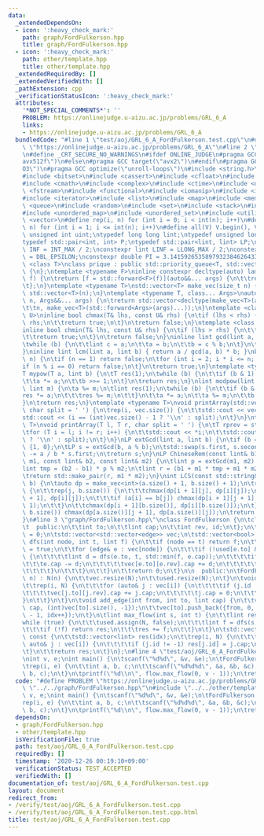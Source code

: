 ```yaml
---
data:
  _extendedDependsOn:
  - icon: ':heavy_check_mark:'
    path: graph/FordFulkerson.hpp
    title: graph/FordFulkerson.hpp
  - icon: ':heavy_check_mark:'
    path: other/template.hpp
    title: other/template.hpp
  _extendedRequiredBy: []
  _extendedVerifiedWith: []
  _pathExtension: cpp
  _verificationStatusIcon: ':heavy_check_mark:'
  attributes:
    '*NOT_SPECIAL_COMMENTS*': ''
    PROBLEM: https://onlinejudge.u-aizu.ac.jp/problems/GRL_6_A
    links:
    - https://onlinejudge.u-aizu.ac.jp/problems/GRL_6_A
  bundledCode: "#line 1 \"test/aoj/GRL_6_A_FordFulkerson.test.cpp\"\n#define PROBLEM\
    \ \"https://onlinejudge.u-aizu.ac.jp/problems/GRL_6_A\"\n#line 2 \"other/template.hpp\"\
    \n#define _CRT_SECURE_NO_WARNINGS\n#ifdef ONLINE_JUDGE\n#pragma GCC target(\"\
    avx512f\")\n#else\n#pragma GCC target(\"avx2\")\n#endif\n#pragma GCC optimize(\"\
    O3\")\n#pragma GCC optimize(\"unroll-loops\")\n#include <string.h>\n#include <algorithm>\n\
    #include <bitset>\n#include <cassert>\n#include <cfloat>\n#include <climits>\n\
    #include <cmath>\n#include <complex>\n#include <ctime>\n#include <deque>\n#include\
    \ <fstream>\n#include <functional>\n#include <iomanip>\n#include <iostream>\n\
    #include <iterator>\n#include <list>\n#include <map>\n#include <memory>\n#include\
    \ <queue>\n#include <random>\n#include <set>\n#include <stack>\n#include <string>\n\
    #include <unordered_map>\n#include <unordered_set>\n#include <utility>\n#include\
    \ <vector>\n#define rep(i, n) for (int i = 0; i < int(n); i++)\n#define REP(i,\
    \ n) for (int i = 1; i <= int(n); i++)\n#define all(V) V.begin(), V.end()\ntypedef\
    \ unsigned int uint;\ntypedef long long lint;\ntypedef unsigned long long ulint;\n\
    typedef std::pair<int, int> P;\ntypedef std::pair<lint, lint> LP;\nconstexpr int\
    \ INF = INT_MAX / 2;\nconstexpr lint LINF = LLONG_MAX / 2;\nconstexpr double eps\
    \ = DBL_EPSILON;\nconstexpr double PI = 3.141592653589793238462643383279;\ntemplate\
    \ <class T>\nclass prique : public std::priority_queue<T, std::vector<T>, std::greater<T>>\
    \ {\n};\ntemplate <typename F>\ninline constexpr decltype(auto) lambda_fix(F&&\
    \ f) {\n\treturn [f = std::forward<F>(f)](auto&&... args) {\n\t\treturn f(f, std::forward<decltype(args)>(args)...);\n\
    \t};\n}\ntemplate <typename T>\nstd::vector<T> make_vec(size_t n) {\n\treturn\
    \ std::vector<T>(n);\n}\ntemplate <typename T, class... Args>\nauto make_vec(size_t\
    \ n, Args&&... args) {\n\treturn std::vector<decltype(make_vec<T>(args...))>(\n\
    \t\tn, make_vec<T>(std::forward<Args>(args)...));\n}\ntemplate <class T, class\
    \ U>\ninline bool chmax(T& lhs, const U& rhs) {\n\tif (lhs < rhs) {\n\t\tlhs =\
    \ rhs;\n\t\treturn true;\n\t}\n\treturn false;\n}\ntemplate <class T, class U>\n\
    inline bool chmin(T& lhs, const U& rhs) {\n\tif (lhs > rhs) {\n\t\tlhs = rhs;\n\
    \t\treturn true;\n\t}\n\treturn false;\n}\ninline lint gcd(lint a, lint b) {\n\
    \twhile (b) {\n\t\tlint c = a;\n\t\ta = b;\n\t\tb = c % b;\n\t}\n\treturn a;\n\
    }\ninline lint lcm(lint a, lint b) { return a / gcd(a, b) * b; }\nbool isprime(lint\
    \ n) {\n\tif (n == 1) return false;\n\tfor (int i = 2; i * i <= n; i++) {\n\t\t\
    if (n % i == 0) return false;\n\t}\n\treturn true;\n}\ntemplate <typename T>\n\
    T mypow(T a, lint b) {\n\tT res(1);\n\twhile (b) {\n\t\tif (b & 1) res *= a;\n\
    \t\ta *= a;\n\t\tb >>= 1;\n\t}\n\treturn res;\n}\nlint modpow(lint a, lint b,\
    \ lint m) {\n\ta %= m;\n\tlint res(1);\n\twhile (b) {\n\t\tif (b & 1) {\n\t\t\t\
    res *= a;\n\t\t\tres %= m;\n\t\t}\n\t\ta *= a;\n\t\ta %= m;\n\t\tb >>= 1;\n\t\
    }\n\treturn res;\n}\ntemplate <typename T>\nvoid printArray(std::vector<T>& vec,\
    \ char split = ' ') {\n\trep(i, vec.size()) {\n\t\tstd::cout << vec[i];\n\t\t\
    std::cout << (i == (int)vec.size() - 1 ? '\\n' : split);\n\t}\n}\ntemplate <typename\
    \ T>\nvoid printArray(T l, T r, char split = ' ') {\n\tT rprev = std::prev(r);\n\
    \tfor (T i = l; i != r; i++) {\n\t\tstd::cout << *i;\n\t\tstd::cout << (i == rprev\
    \ ? '\\n' : split);\n\t}\n}\nLP extGcd(lint a, lint b) {\n\tif (b == 0) return\
    \ {1, 0};\n\tLP s = extGcd(b, a % b);\n\tstd::swap(s.first, s.second);\n\ts.second\
    \ -= a / b * s.first;\n\treturn s;\n}\nLP ChineseRem(const lint& b1, const lint&\
    \ m1, const lint& b2, const lint& m2) {\n\tlint p = extGcd(m1, m2).first;\n\t\
    lint tmp = (b2 - b1) * p % m2;\n\tlint r = (b1 + m1 * tmp + m1 * m2) % (m1 * m2);\n\
    \treturn std::make_pair(r, m1 * m2);\n}\nint LCS(const std::string& a, const std::string&\
    \ b) {\n\tauto dp = make_vec<int>(a.size() + 1, b.size() + 1);\n\trep(i, a.size())\
    \ {\n\t\trep(j, b.size()) {\n\t\t\tchmax(dp[i + 1][j], dp[i][j]);\n\t\t\tchmax(dp[i][j\
    \ + 1], dp[i][j]);\n\t\t\tif (a[i] == b[j]) chmax(dp[i + 1][j + 1], dp[i][j] +\
    \ 1);\n\t\t}\n\t\tchmax(dp[i + 1][b.size()], dp[i][b.size()]);\n\t}\n\trep(j,\
    \ b.size()) chmax(dp[a.size()][j + 1], dp[a.size()][j]);\n\treturn dp[a.size()][b.size()];\n\
    }\n#line 3 \"graph/FordFulkerson.hpp\"\nclass FordFulkerson {\n\tclass edge {\n\
    \t  public:\n\t\tint to;\n\t\tlint cap;\n\t\tint rev, id;\n\t};\n\tint N, idx\
    \ = 0;\n\tstd::vector<std::vector<edge>> vec;\n\tstd::vector<bool> used;\n\tlint\
    \ dfs(int node, int t, lint f) {\n\t\tif (node == t) return f;\n\t\tused[node]\
    \ = true;\n\t\tfor (edge& e : vec[node]) {\n\t\t\tif (!used[e.to] && e.cap > 0)\
    \ {\n\t\t\t\tlint d = dfs(e.to, t, std::min(f, e.cap));\n\t\t\t\tif (d) {\n\t\t\
    \t\t\te.cap -= d;\n\t\t\t\t\tvec[e.to][e.rev].cap += d;\n\t\t\t\t\treturn d;\n\
    \t\t\t\t}\n\t\t\t}\n\t\t}\n\t\treturn 0;\n\t}\n\n  public:\n\tFordFulkerson(int\
    \ n) : N(n) {\n\t\tvec.resize(N);\n\t\tused.resize(N);\n\t}\n\tvoid reset() {\n\
    \t\trep(i, N) {\n\t\t\tfor (auto& j : vec[i]) {\n\t\t\t\tif (j.id != -1) {\n\t\
    \t\t\t\tvec[j.to][j.rev].cap += j.cap;\n\t\t\t\t\tj.cap = 0;\n\t\t\t\t}\n\t\t\t\
    }\n\t\t}\n\t}\n\tvoid add_edge(int from, int to, lint cap) {\n\t\tvec[from].push_back({to,\
    \ cap, (int)vec[to].size(), -1});\n\t\tvec[to].push_back({from, 0, (int)vec[from].size()\
    \ - 1, idx++});\n\t}\n\tlint max_flow(int s, int t) {\n\t\tlint res = 0;\n\t\t\
    while (true) {\n\t\t\tused.assign(N, false);\n\t\t\tlint f = dfs(s, t, LINF);\n\
    \t\t\tif (!f) return res;\n\t\t\tres += f;\n\t\t}\n\t}\n\tstd::vector<lint> restore()\
    \ const {\n\t\tstd::vector<lint> res(idx);\n\t\trep(i, N) {\n\t\t\tfor (const\
    \ auto& j : vec[i]) {\n\t\t\t\tif (j.id != -1) res[j.id] = j.cap;\n\t\t\t}\n\t\
    \t}\n\t\treturn res;\n\t}\n};\n#line 4 \"test/aoj/GRL_6_A_FordFulkerson.test.cpp\"\
    \nint v, e;\nint main() {\n\tscanf(\"%d%d\", &v, &e);\n\tFordFulkerson flow(v);\n\
    \trep(i, e) {\n\t\tint a, b, c;\n\t\tscanf(\"%d%d%d\", &a, &b, &c);\n\t\tflow.add_edge(a,\
    \ b, c);\n\t}\n\tprintf(\"%d\\n\", flow.max_flow(0, v - 1));\n\treturn 0;\n}\n"
  code: "#define PROBLEM \"https://onlinejudge.u-aizu.ac.jp/problems/GRL_6_A\"\n#include\
    \ \"../../graph/FordFulkerson.hpp\"\n#include \"../../other/template.hpp\"\nint\
    \ v, e;\nint main() {\n\tscanf(\"%d%d\", &v, &e);\n\tFordFulkerson flow(v);\n\t\
    rep(i, e) {\n\t\tint a, b, c;\n\t\tscanf(\"%d%d%d\", &a, &b, &c);\n\t\tflow.add_edge(a,\
    \ b, c);\n\t}\n\tprintf(\"%d\\n\", flow.max_flow(0, v - 1));\n\treturn 0;\n}"
  dependsOn:
  - graph/FordFulkerson.hpp
  - other/template.hpp
  isVerificationFile: true
  path: test/aoj/GRL_6_A_FordFulkerson.test.cpp
  requiredBy: []
  timestamp: '2020-12-26 00:19:10+09:00'
  verificationStatus: TEST_ACCEPTED
  verifiedWith: []
documentation_of: test/aoj/GRL_6_A_FordFulkerson.test.cpp
layout: document
redirect_from:
- /verify/test/aoj/GRL_6_A_FordFulkerson.test.cpp
- /verify/test/aoj/GRL_6_A_FordFulkerson.test.cpp.html
title: test/aoj/GRL_6_A_FordFulkerson.test.cpp
---
```

